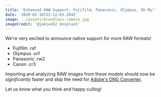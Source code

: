 ```yaml
---
title: 'Enhanced RAW Support: Fujifilm, Panasonic, Olympus, Oh My!'
date: '2020-02-16T22:12:03.284Z'
image: ../assets/brandless-camera.jpg
imageCredit: '@jamie452 Unsplash'
---
```


We're very excited to announce native support for more RAW formats!

- Fujifilm .raf
- Olympus .orf
- Panasonic .rw2
- Canon .cr3

Importing and analyzing RAW images from these models should now be _significantly_ faster and skip the need for [Adobe's DNG Converter](https://supportdownloads.adobe.com/detail.jsp?ftpID=6809).

Let us know what you think and happy culling!
